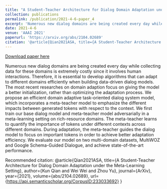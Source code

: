 ```yaml
---
title: "A Student-Teacher Architecture for Dialog Domain Adaptation under the Meta-Learning Setting"
collection: publications
permalink: /publication/2021-4-6-paper_4
excerpt: 'Numerous new dialog domains are being created every day while collecting data for these domains is extremely costly since it involves human interactions. Therefore, it is essential to develop algorithms that can adapt to different domains efficiently when building data-driven dialog models. The most recent researches on domain adaption focus on giving the model a better initialization, rather than optimizing the adaptation process. We propose an efficient domain adaptive task-oriented dialog system model, which incorporates a meta-teacher model to emphasize the different impacts between generated tokens with respect to the context. We first train our base dialog model and meta-teacher model adversarially in a meta-learning setting on rich-resource domains. The meta-teacher learns to quantify the importance of tokens under different contexts across different domains. During adaptation, the meta-teacher guides the dialog model to focus on important tokens in order to achieve better adaptation efficiency. We evaluate our model on two multi-domain datasets, MultiWOZ and Google Schema-Guided Dialogue, and achieve state-of-the-art performance.'
date: 2021-4-6
venue: 'AAAI 2021'
paperurl: 'https://arxiv.org/abs/2104.02689'
citation: '@article{Qian2021ASA, title={A Student-Teacher Architecture for Dialog Domain Adaptation under the Meta-Learning Setting}, author={Kun Qian and Wei Wei and Zhou Yu}, journal={ArXiv}, year={2021}, volume={abs/2104.02689}, url={https://api.semanticscholar.org/CorpusID:233033692} }'
---
```


<a href='https://arxiv.org/abs/2104.02689'>Download paper here</a>

Numerous new dialog domains are being created every day while collecting data for these domains is extremely costly since it involves human interactions. Therefore, it is essential to develop algorithms that can adapt to different domains efficiently when building data-driven dialog models. The most recent researches on domain adaption focus on giving the model a better initialization, rather than optimizing the adaptation process. We propose an efficient domain adaptive task-oriented dialog system model, which incorporates a meta-teacher model to emphasize the different impacts between generated tokens with respect to the context. We first train our base dialog model and meta-teacher model adversarially in a meta-learning setting on rich-resource domains. The meta-teacher learns to quantify the importance of tokens under different contexts across different domains. During adaptation, the meta-teacher guides the dialog model to focus on important tokens in order to achieve better adaptation efficiency. We evaluate our model on two multi-domain datasets, MultiWOZ and Google Schema-Guided Dialogue, and achieve state-of-the-art performance.

Recommended citation: @article{Qian2021ASA, title={A Student-Teacher Architecture for Dialog Domain Adaptation under the Meta-Learning Setting}, author={Kun Qian and Wei Wei and Zhou Yu}, journal={ArXiv}, year={2021}, volume={abs/2104.02689}, url={https://api.semanticscholar.org/CorpusID:233033692} }